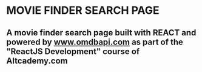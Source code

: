 # MOVIE FINDER SEARCH PAGE
## A movie finder search page built with REACT and powered by www.omdbapi.com as part of the "ReactJS Development" course of Altcademy.com